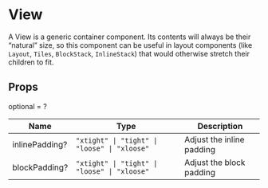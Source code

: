 # View

A View is a generic container component. Its contents will always be their
“natural” size, so this component can be useful in layout components (like `Layout`, `Tiles`,
`BlockStack`, `InlineStack`) that would otherwise stretch their children to fit.

## Props

optional = ?

| Name           | Type                                                                | Description               |
| -------------- | ------------------------------------------------------------------- | ------------------------- |
| inlinePadding? | <code>"xtight" &#124; "tight" &#124; "loose" &#124; "xloose"</code> | Adjust the inline padding |
| blockPadding?  | <code>"xtight" &#124; "tight" &#124; "loose" &#124; "xloose"</code> | Adjust the block padding  |
